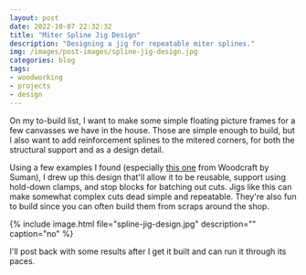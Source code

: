 ```yaml
---
layout: post
date: 2022-10-07 22:32:32
title: "Miter Spline Jig Design"
description: "Designing a jig for repeatable miter splines."
img: /images/post-images/spline-jig-design.jpg
categories: blog
tags:
- woodworking
- projects
- design
---
```



On my to-build list, I want to make some simple floating picture frames for a few canvasses we have in the house. Those are simple enough to build, but I also want to add reinforcement splines to the mitered corners, for both the structural support and as a design detail.  

Using a few examples I found (especially [this one](https://www.youtube.com/watch?v=aR9vVLwHYKE "Miter Spline Jig") from Woodcraft by Suman), I drew up this design that'll allow it to be reusable, support using hold-down clamps, and stop blocks for batching out cuts. Jigs like this can make somewhat complex cuts dead simple and repeatable. They're also fun to build since you can often build them from scraps around the shop.  

{% include image.html file="spline-jig-design.jpg" description="" caption="no" %}

I'll post back with some results after I get it built and can run it through its paces.  
